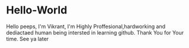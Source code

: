 # Hello-World


Hello peeps,
I'm Vikrant, I'm Highly Proffesional,hardworking and dediactaed human being intersted in learning github.
Thank You for Your time.
See ya later
